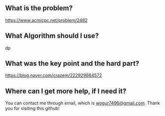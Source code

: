 ## What is the problem?

<https://www.acmicpc.net/problem/2482>

## What Algorithm should I use?

dp

## What was the key point and the hard part?

https://blog.naver.com/crazem/222929664572

## Where can I get more help, if I need it?

You can contact me through email, which is wogur7496@gmail.com.
Thank you for visiting this github!

